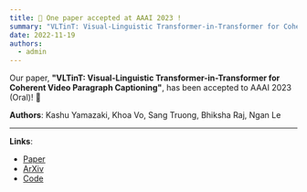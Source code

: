 ```yaml
---
title: 🎉 One paper accepted at AAAI 2023 !
summary: "VLTinT: Visual-Linguistic Transformer-in-Transformer for Coherent Video Paragraph Captioning (Oral Session)"
date: 2022-11-19
authors:
  - admin
---
```


Our paper, **"VLTinT: Visual-Linguistic Transformer-in-Transformer for Coherent Video Paragraph Captioning"**, has been accepted to AAAI 2023 (Oral)! 🎊

**Authors**: Kashu Yamazaki, Khoa Vo, Sang Truong, Bhiksha Raj, Ngan Le

---

**Links**:

- [Paper](https://ojs.aaai.org/index.php/AAAI/article/view/25412)
- [ArXiv](https://arxiv.org/abs/2211.15103)
- [Code](https://github.com/UARK-AICV/VLTinT)
